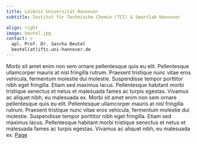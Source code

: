 ```yaml
---
title: Leibniz Universität Hannover
subtitle: Institut für Technische Chemie (TCI) & Smartlab Hannover

align: right
image: beutel.jpg
contact: >
  apl. Prof. Dr. Sascha Beutel
  beutel(at)iftc.uni-hannover.de 
---
```


Morbi sit amet enim non sem ornare pellentesque quis eu elit. Pellentesque ullamcorper mauris at nisl fringilla rutrum. Praesent tristique nunc vitae eros vehicula, fermentum molestie dui molestie. Suspendisse tempor porttitor nibh eget fringilla. Etiam sed maximus lacus. Pellentesque habitant morbi tristique senectus et netus et malesuada fames ac turpis egestas. Vivamus ac aliquet nibh, eu malesuada ex.
Morbi sit amet enim non sem ornare pellentesque quis eu elit. Pellentesque ullamcorper mauris at nisl fringilla rutrum. Praesent tristique nunc vitae eros vehicula, fermentum molestie dui molestie. Suspendisse tempor porttitor nibh eget fringilla. Etiam sed maximus lacus. Pellentesque habitant morbi tristique senectus et netus et malesuada fames ac turpis egestas. Vivamus ac aliquet nibh, eu malesuada ex.
[Page](https://www.tci.uni-hannover.de/de/sascha-beutel/)